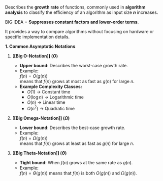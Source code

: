 Describes the **growth rate** of functions, commonly used in **algorithm analysis** to classify the efficiency of an algorithm as input size **$n$** increases. 

BIG IDEA = **Suppresses constant factors and lower-order terms.**

It provides a way to compare algorithms without focusing on hardware or specific implementation details.

**1. Common Asymptotic Notations**

1. **[[Big O-Notation]] ($O$)**
    - **Upper bound**: Describes the worst-case growth rate.
    - Example:  
        $f(n)=O(g(n))$  
        means that $f(n)$ grows at most as fast as $g(n)$ for large $n$.
    - **Example Complexity Classes:**
        - $O(1)$ → Constant time
        - $O(\log n)$ → Logarithmic time
        - $O(n)$ → Linear time
        - $O(n^2)$ → Quadratic time

2. **[[Big Omega-Notation]] ($\Omega$)**
    - **Lower bound**: Describes the best-case growth rate.
    - Example:  
        $f(n)=Ω(g(n))$  
        means that $f(n)$ grows at least as fast as $g(n)$ for large $n$.

3. **[[Big Theta-Notation]] ($\Theta$)**
    - **Tight bound**: When $f(n)$ grows at the same rate as $g(n)$.
    - Example:  
        $f(n) = \Theta(g(n))$
        means that $f(n)$ is both $O(g(n))$ and $\Omega(g(n))$.